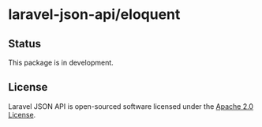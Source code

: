 # laravel-json-api/eloquent

## Status

This package is in development.

## License

Laravel JSON API is open-sourced software licensed under the [Apache 2.0 License](./LICENSE).
